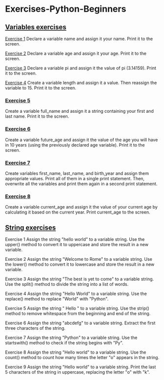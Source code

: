 # Exercises-Python-Beginners

## [Variables exercises](https://github.com/Sif247/Exercises-Python-Beginners/tree/main/Variables)
[Exercise 1](https://github.com/Sif247/Exercises-Python-Beginners/blob/main/Variables/Exercise%201.py)
Declare a variable name and assign it your name. Print it to the screen.

[Exercise 2](https://github.com/Sif247/Exercises-Python-Beginners/blob/main/Variables/Exercise%202.py)
Declare a variable age and assign it your age. Print it to the screen.

[Exercise 3](https://github.com/Sif247/Exercises-Python-Beginners/blob/main/Variables/Exercise%203.py)
Declare a variable pi and assign it the value of pi (3.14159). Print it to the screen.

[Exercise 4](https://github.com/Sif247/Exercises-Python-Beginners/blob/main/Variables/Exercise%204.py)
Create a variable length and assign it a value. Then reassign the variable to 15. Print it to the screen.

### [Exercise 5](https://github.com/Sif247/Exercises-Python-Beginners/blob/main/Variables/Exercise%205.py)
Create a variable full_name and assign it a string containing your first and last name. Print it to the screen.

### [Exercise 6](https://github.com/Sif247/Exercises-Python-Beginners/blob/main/Variables/Exercise%206.py)
Create a variable future_age and assign it the value of the age you will have in 10 years (using the previously declared age variable). Print it to the screen.

### [Exercise 7](https://github.com/Sif247/Exercises-Python-Beginners/blob/main/Variables/Exercise%207.py)
Create variables first_name, last_name, and birth_year and assign them appropriate values. Print all of them in a single print statement. Then, overwrite all the variables and print them again in a second print statement.

### [Exercise 8](https://github.com/Sif247/Exercises-Python-Beginners/blob/main/Variables/Exercise%208.py)
Create a variable current_age and assign it the value of your current age by calculating it based on the current year. Print current_age to the screen.


## [String exercises]()
Exercise 1
Assign the string "hello world" to a variable string. Use the upper() method to convert it to uppercase and store the result in a new variable.

Exercise 2
Assign the string "Welcome to Rome" to a variable string. Use the lower() method to convert it to lowercase and store the result in a new variable.

Exercise 3
Assign the string "The best is yet to come" to a variable string. Use the split() method to divide the string into a list of words.

Exercise 4
Assign the string "Hello World" to a variable string. Use the replace() method to replace "World" with "Python".

Exercise 5
Assign the string " Hello " to a variable string. Use the strip() method to remove whitespace from the beginning and end of the string.

Exercise 6
Assign the string "abcdefg" to a variable string. Extract the first three characters of the string.

Exercise 7
Assign the string "Python" to a variable string. Use the startswith() method to check if the string begins with "Py".

Exercise 8
Assign the string "Hello world" to a variable string. Use the count() method to count how many times the letter "o" appears in the string.

Exercise 9
Assign the string "Hello world" to a variable string. Print the last 5 characters of the string in uppercase, replacing the letter "o" with "k".
